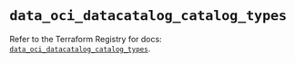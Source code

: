 # `data_oci_datacatalog_catalog_types`

Refer to the Terraform Registry for docs: [`data_oci_datacatalog_catalog_types`](https://registry.terraform.io/providers/oracle/oci/7.19.0/docs/data-sources/datacatalog_catalog_types).
